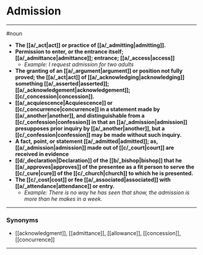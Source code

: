 # Admission
---
#noun
- **The [[a/_act|act]] or practice of [[a/_admitting|admitting]].**
- **Permission to enter, or the entrance itself; [[a/_admittance|admittance]]; entrance; [[a/_access|access]]**
	- _Example: I request admission for two adults_
- **The granting of an [[a/_argument|argument]] or position not fully proved; the [[a/_act|act]] of [[a/_acknowledging|acknowledging]] something [[a/_asserted|asserted]]; [[a/_acknowledgement|acknowledgement]]; [[c/_concession|concession]].**
- **[[a/_acquiescence|Acquiescence]] or [[c/_concurrence|concurrence]] in a statement made by [[a/_another|another]], and distinguishable from a [[c/_confession|confession]] in that an [[a/_admission|admission]] presupposes prior inquiry by [[a/_another|another]], but a [[c/_confession|confession]] may be made without such inquiry.**
- **A fact, point, or statement [[a/_admitted|admitted]]; as, [[a/_admission|admission]] made out of [[c/_court|court]] are received in evidence**
- **[[d/_declaration|Declaration]] of the [[b/_bishop|bishop]] that he [[a/_approves|approves]] of the presentee as a fit person to serve the [[c/_cure|cure]] of the [[c/_church|church]] to which he is presented.**
- **The [[c/_cost|cost]] or fee [[a/_associated|associated]] with [[a/_attendance|attendance]] or entry.**
	- _Example: There is no way he has seen that show, the admission is more than he makes in a week._
---
### Synonyms
- [[acknowledgment]], [[admittance]], [[allowance]], [[concession]], [[concurrence]]
---
